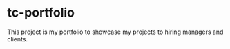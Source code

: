 
# tc-portfolio

This project is my portfolio to showcase my projects to hiring managers and clients.